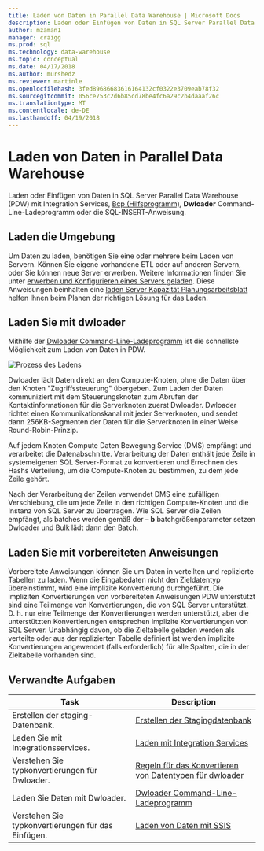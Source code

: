 ```yaml
---
title: Laden von Daten in Parallel Data Warehouse | Microsoft Docs
description: Laden oder Einfügen von Daten in SQL Server Parallel Data Warehouse (PDW) mit Integration Services, Bcp (Hilfsprogramm), Dwloader oder die SQL-INSERT-Anweisung.
author: mzaman1
manager: craigg
ms.prod: sql
ms.technology: data-warehouse
ms.topic: conceptual
ms.date: 04/17/2018
ms.author: murshedz
ms.reviewer: martinle
ms.openlocfilehash: 3fed89686683616164132cf0322e3709eab78f32
ms.sourcegitcommit: 056ce753c2d6b85cd78be4fc6a29c2b4daaaf26c
ms.translationtype: MT
ms.contentlocale: de-DE
ms.lasthandoff: 04/19/2018
---
```

# <a name="loading-data-into-parallel-data-warehouse"></a>Laden von Daten in Parallel Data Warehouse
Laden oder Einfügen von Daten in SQL Server Parallel Data Warehouse (PDW) mit Integration Services, [Bcp (Hilfsprogramm)](../tools/bcp-utility.md), **Dwloader** Command-Line-Ladeprogramm oder die SQL-INSERT-Anweisung.  

## <a name="loading-environment"></a>Laden die Umgebung  
Um Daten zu laden, benötigen Sie eine oder mehrere beim Laden von Servern. Können Sie eigene vorhandene ETL oder auf anderen Servern, oder Sie können neue Server erwerben. Weitere Informationen finden Sie unter [erwerben und Konfigurieren eines Servers geladen](acquire-and-configure-loading-server.md). Diese Anweisungen beinhalten eine [laden Server Kapazität Planungsarbeitsblatt](loading-server-capacity-planning-worksheet.md) helfen Ihnen beim Planen der richtigen Lösung für das Laden.  
  
## <a name="load-with-dwloader"></a>Laden Sie mit dwloader  
Mithilfe der [Dwloader Command-Line-Ladeprogramm](dwloader.md) ist die schnellste Möglichkeit zum Laden von Daten in PDW.  
  
![Prozess des Ladens](media/loading-process.png "Prozess des Ladens")  
  
Dwloader lädt Daten direkt an den Compute-Knoten, ohne die Daten über den Knoten "Zugriffssteuerung" übergeben. Zum Laden der Daten kommuniziert mit dem Steuerungsknoten zum Abrufen der Kontaktinformationen für die Serverknoten zuerst Dwloader. Dwloader richtet einen Kommunikationskanal mit jeder Serverknoten, und sendet dann 256KB-Segmenten der Daten für die Serverknoten in einer Weise Round-Robin-Prinzip.  
  
Auf jedem Knoten Compute Daten Bewegung Service (DMS) empfängt und verarbeitet die Datenabschnitte. Verarbeitung der Daten enthält jede Zeile in systemeigenen SQL Server-Format zu konvertieren und Errechnen des Hashs Verteilung, um die Compute-Knoten zu bestimmen, zu dem jede Zeile gehört.  
  
Nach der Verarbeitung der Zeilen verwendet DMS eine zufälligen Verschiebung, die um jede Zeile in den richtigen Compute-Knoten und die Instanz von SQL Server zu übertragen. Wie SQL Server die Zeilen empfängt, als batches werden gemäß der **– b** batchgrößenparameter setzen Dwloader und Bulk lädt dann den Batch.  

## <a name="load-with-prepared-statements"></a>Laden Sie mit vorbereiteten Anweisungen

Vorbereitete Anweisungen können Sie um Daten in verteilten und replizierte Tabellen zu laden. Wenn die Eingabedaten nicht den Zieldatentyp übereinstimmt, wird eine implizite Konvertierung durchgeführt. Die impliziten Konvertierungen von vorbereiteten Anweisungen PDW unterstützt sind eine Teilmenge von Konvertierungen, die von SQL Server unterstützt. D. h. nur eine Teilmenge der Konvertierungen werden unterstützt, aber die unterstützten Konvertierungen entsprechen implizite Konvertierungen von SQL Server. Unabhängig davon, ob die Zieltabelle geladen werden als verteilte oder aus der replizierten Tabelle definiert ist werden implizite Konvertierungen angewendet (falls erforderlich) für alle Spalten, die in der Zieltabelle vorhanden sind. 

<!-- MISSING LINK
For more information, see [Prepared statements](prepared-statements.md).
-->
  
## <a name="related-tasks"></a>Verwandte Aufgaben  
  
|Task|Description|  
|--------|---------------|  
|Erstellen der staging-Datenbank.|[Erstellen der Stagingdatenbank](staging-database.md)|  
|Laden Sie mit Integrationsservices.|[Laden mit Integration Services](load-with-ssis.md)|  
|Verstehen Sie typkonvertierungen für Dwloader.|[Regeln für das Konvertieren von Datentypen für dwloader](dwloader-data-type-conversion-rules.md)|  
|Laden Sie Daten mit Dwloader.|[Dwloader Command-Line-Ladeprogramm](dwloader.md)|  
|Verstehen Sie typkonvertierungen für das Einfügen.|[Laden von Daten mit SSIS](load-with-insert.md)|  
 
<!-- MISSING LINKS
## See Also  
[Grant permissions to load data](grant-permissions-to-load-data.md)  
[Common metadata query examles](metadata-query-examples.md)  
  
-->
